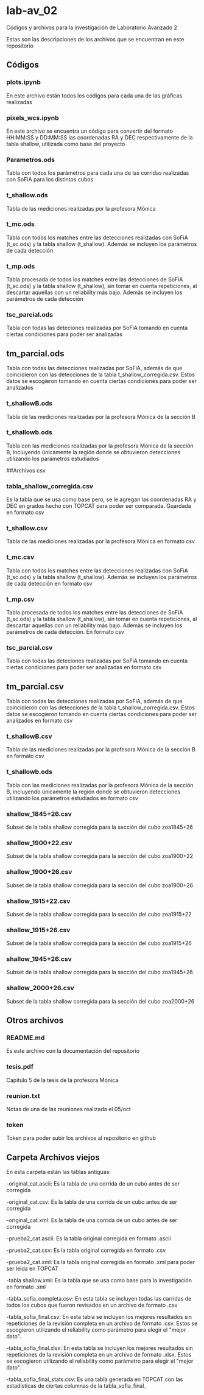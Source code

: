 # lab-av_02
Códigos y archivos para la investigación de Laboratorio Avanzado 2

Estas son las descripciones de los archivos que se encuentran en este repositorio

## Códigos

### plots.ipynb
En este archivo están todos los códigos para cada una de las gráficas realizadas

### pixels\_wcs.ipynb
En este archivo se encuentra un código para convertir del formato HH:MM:SS y DD:MM:SS las coordenadas RA y DEC respectivamente de la tabla shallow, utilizada como base del proyecto

### Parametros.ods
Tabla con todos los parámetros para cada una de las corridas realizadas con SoFiA para los distintos cubos

### t_shallow.ods
Tabla de las mediciones realizadas por la profesora Mónica

### t_mc.ods
Tabla con todos los matches entre las detecciones realizadas con SoFiA (t\_sc.ods) y la tabla shallow (t\_shallow). Ademàs se incluyen los parámetros de cada detección

### t_mp.ods
Tabla procesada de todos los matches entre las detecciones de SoFiA (t\_sc.ods) y la tabla shallow (t\_shallow), sin tomar en cuenta repeticiones, al descartar aquellas con un reliability más bajo. Ademàs se incluyen los parámetros de cada detección

### tsc_parcial.ods
Tabla con todas las deteciones realizadas por SoFiA tomando en cuenta ciertas condiciones para poder ser analizadas

## tm_parcial.ods
Tabla con todas las detecciones realizadas por SoFiA, además de que coincidieron con las detecciones de la tabla t\_shallow\_corregida.csv. Estos datos se escogieron tomando en cuenta ciertas condiciones para poder ser analizados

### t_shallowB.ods
Tabla de las mediciones realizadas por la profesora Mónica de la sección B

### t_shallowb.ods
Tabla con las mediciones realizadas por la profesora Mónica de la sección B, incluyendo únicamente la región donde se obtuvieron detecciones utilizando los parámetros estudiados

##Archivos csv

### tabla\_shallow\_corregida.csv
Es la tabla que se usa como base pero, se le agregan las coordenadas RA y DEC en grados hecho con TOPCAT para poder ser comparada. Guardada en formato csv

### t_shallow.csv
Tabla de las mediciones realizadas por la profesora Mónica en formato csv

### t_mc.csv
Tabla con todos los matches entre las detecciones realizadas con SoFiA (t\_sc.ods) y la tabla shallow (t\_shallow). Ademàs se incluyen los parámetros de cada detección  en formato csv

### t_mp.csv
Tabla procesada de todos los matches entre las detecciones de SoFiA (t\_sc.ods) y la tabla shallow (t\_shallow), sin tomar en cuenta repeticiones, al descartar aquellas con un reliability más bajo. Ademàs se incluyen los parámetros de cada detección. En formato csv

### tsc_parcial.csv
Tabla con todas las deteciones realizadas por SoFiA tomando en cuenta ciertas condiciones para poder ser analizadas en formato csv

## tm_parcial.csv
Tabla con todas las detecciones realizadas por SoFiA, además de que coincidieron con las detecciones de la tabla t\_shallow\_corregida.csv. Estos datos se escogieron tomando en cuenta ciertas condiciones para poder ser analizados en formato csv

### t_shallowB.csv
Tabla de las mediciones realizadas por la profesora Mónica de la sección B en formato csv

### t_shallowb.ods
Tabla con las mediciones realizadas por la profesora Mónica de la sección B, incluyendo únicamente la región donde se obtuvieron detecciones utilizando los parámetros estudiados en formato csv

### shallow_1845+26.csv
Subset de la tabla shallow corregida para la sección del cubo zoa1845+26

### shallow_1900+22.csv
Subset de la tabla shallow corregida para la sección del cubo zoa1900+22

### shallow_1900+26.csv
Subset de la tabla shallow corregida para la sección del cubo zoa1900+26

### shallow_1915+22.csv
Subset de la tabla shallow corregida para la sección del cubo zoa1915+22

### shallow_1915+26.csv
Subset de la tabla shallow corregida para la sección del cubo zoa1915+26

### shallow_1945+26.csv
Subset de la tabla shallow corregida para la sección del cubo zoa1945+26

### shallow_2000+26.csv
Subset de la tabla shallow corregida para la sección del cubo zoa2000+26

## Otros archivos

### README.md
Es este archivo con la documentación del repositorio

### tesis.pdf
Capitulo 5 de la tesis de la profesora Mónica

### reunion.txt
Notas de una de las reuniones realizada el 05/oct

### token
Token para poder subir los archivos al repositorio en github


## Carpeta Archivos viejos
En esta carpeta están las tablas antiguas:

-original_cat.ascii: Es la tabla de una corrida de un cubo antes de ser corregida

-original_cat.csv: Es la tabla de una corrida de un cubo antes de ser corregida

-original_cat.xml: Es la tabla de una corrida de un cubo antes de ser corregida

-prueba2_cat.ascii: Es la tabla original corregida en formato .ascii

-prueba2_cat.csv: Es la tabla original corregida en formato .csv

-prueba2_cat.xml: Es la tabla original corregida en formato .xml para poder ser leida en TOPCAT

-tabla shallow.xml: Es la tabla que se usa como base para la investigación en formato .xml


-tabla\_sofia\_completa.csv: En esta tabla se incluyen todas las carridas de todos los cubos que fueron revisados en un archivo de formato .csv

-tabla\_sofia\_final.csv: En esta tabla se incluyen los mejores resultados sin repeticiones de la revisión completa en un archivo de formato .csv. Estos se escogieron utilizando el reliability como parámetro para elegir el "mejor dato".

-tabla\_sofia\_final.xlsx: En esta tabla se incluyen los mejores resultados sin repeticiones de la revisión completa en un archivo de formato .xlsx. Estos se escogieron utilizando el reliability como parámetro para elegir el "mejor dato".

-tabla\_sofia\_final_stats.csv: Es una tabla generada en TOPCAT con las estadísticas de ciertas columnas de la tabla\_sofia\_final\_

